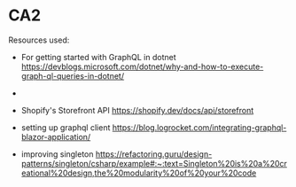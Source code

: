 # CA2 

Resources used:

- For getting started with GraphQL in dotnet https://devblogs.microsoft.com/dotnet/why-and-how-to-execute-graph-ql-queries-in-dotnet/
- 
- Shopify's Storefront API https://shopify.dev/docs/api/storefront

- setting up graphql client https://blog.logrocket.com/integrating-graphql-blazor-application/

- improving singleton https://refactoring.guru/design-patterns/singleton/csharp/example#:~:text=Singleton%20is%20a%20creational%20design,the%20modularity%20of%20your%20code

